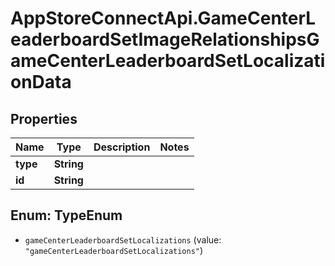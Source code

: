 # AppStoreConnectApi.GameCenterLeaderboardSetImageRelationshipsGameCenterLeaderboardSetLocalizationData

## Properties

Name | Type | Description | Notes
------------ | ------------- | ------------- | -------------
**type** | **String** |  | 
**id** | **String** |  | 



## Enum: TypeEnum


* `gameCenterLeaderboardSetLocalizations` (value: `"gameCenterLeaderboardSetLocalizations"`)




